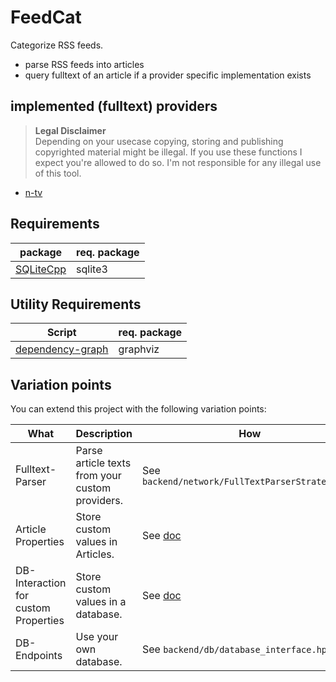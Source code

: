# FeedCat

Categorize RSS feeds.

- parse RSS feeds into articles
- query fulltext of an article if a provider specific implementation exists 


## implemented (fulltext) providers
> **Legal Disclaimer**  
> Depending on your usecase copying, storing and publishing copyrighted material might be illegal. If you use these functions 
> I expect you're allowed to do so. I'm not responsible for any illegal use of this tool.
- [n-tv](https://www.n-tv.de/incoming/RSS-Feeds-von-n-tv-de-article10735026.html)

## Requirements
| package                                              | req. package |
|------------------------------------------------------| --- |
| [SQLiteCpp](https://github.com/SRombauts/SQLiteCpp/) | sqlite3 |

## Utility Requirements
| Script                                              | req. package |
| ------------------------------------------------------| --- |
| [dependency-graph](https://github.com/pvigier/dependency-graph)                               | graphviz |


## Variation points
You can extend this project with the following variation points:

| What               | Description                                     | How                                                         |
|--------------------|-------------------------------------------------|-------------------------------------------------------------|
| Fulltext-Parser    | Parse article texts from your custom providers. | See `backend/network/FullTextParserStrategy.hpp`            |
| Article Properties | Store custom values in Articles.                | See [doc](/doc/source/markdown/tutorial_add_properties.md)  |                                          |
| DB-Interaction for custom Properties | Store custom values in a database. | See [doc](/doc/source/markdown/tutorial_add_properties.md)  |              
| DB-Endpoints | Use your own database.                          | See `backend/db/database_interface.hpp`                     |

